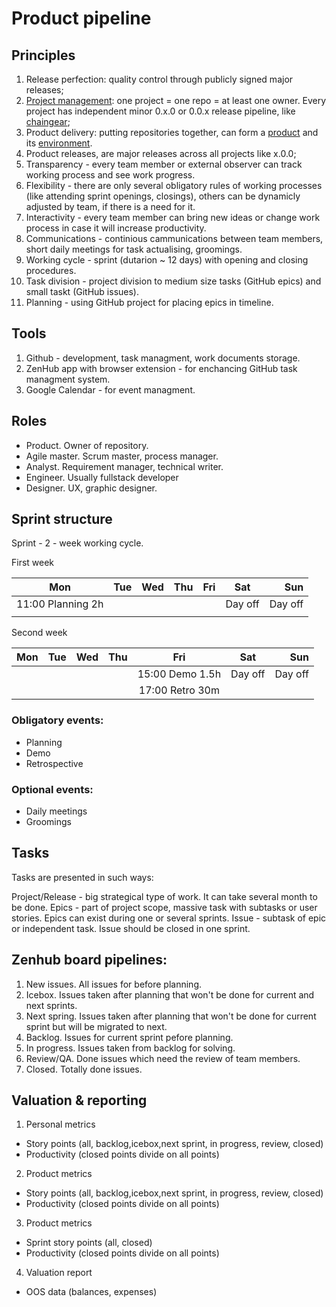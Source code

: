 # Product pipeline

## Principles

1. Release perfection: quality control through publicly signed major releases;
2. [Project management](/project-management): one project = one repo = at least one owner. Every project has independent minor 0.x.0 or 0.0.x release pipeline,   like [chaingear](https://github.com/cybercongress/chaingear);
3. Product delivery: putting repositories together, can form a [product](https://github.com/orgs/cybercongress/projects) and its           [environment](https://github.com/topics/cyber-search).
4. Product releases, are major releases across all projects like x.0.0;
5. Transparency - every team member or external observer can track working process and see work progress.
6. Flexibility - there are only several obligatory rules of working processes (like attending sprint openings, closings), others can be dynamicly adjusted by team, if there is a need for it.
7. Interactivity - every team member can bring new ideas or change work process in case it will increase productivity.
8. Communications - continious cammunications between team members, short daily meetings for task actualising, groomings.
9. Working cycle - sprint (dutarion ~ 12 days) with opening and closing procedures.
10. Task division - project division to medium size tasks (GitHub epics) and small taskt (GitHub issues).
11. Planning - using GitHub project for placing epics in timeline.

## Tools

1. Github - development, task managment, work documents storage.
2. ZenHub app with browser extension - for enchancing GitHub task managment system.
3. Google Calendar - for event managment.

## Roles

- Product. Owner of repository.
- Agile master. Scrum master, process manager.
- Analyst. Requirement manager, technical writer.
- Engineer. Usually fullstack developer
- Designer. UX, graphic designer.

## Sprint structure

Sprint -  2 - week working cycle.

First week

|              Mon|            Tue|            Wed|            Thu|            Fri|   Sat |    Sun |
|-----------------|:-------------:|:-------------:|:-------------:|:-------------:|:-----:|-------:|
|11:00 Planning 2h|               |               |               |               |Day off|Day off||
|                 |               |               |               |               |       |       ||

Second week

|             Mon|            Tue|           Wed |            Thu|            Fri|    Sat|     Sun|
|-----------------|:-------------:|:-------------:|:-------------:|:-------------:|:-----:|-------:|
|                 |               |               |               |15:00 Demo 1.5h|Day off|Day off||
|                 |               |               |               |17:00 Retro 30m|       |       ||

### Obligatory events:

- Planning
- Demo
- Retrospective

### Optional events:

- Daily meetings
- Groomings

## Tasks

Tasks are presented in such ways:

Project/Release - big strategical type of work. It can take several month to be done.
Epics - part of project scope, massive task with subtasks or user stories. Epics can exist during one or several sprints.
Issue - subtask of epic or independent task. Issue should be closed in one sprint.

## Zenhub board pipelines:

1. New issues. All issues for before planning.
2. Icebox. Issues taken after planning that won't be done for current and next sprints.
3. Next spring. Issues taken after planning that won't be done for current sprint but will be migrated to next.
4. Backlog. Issues for current sprint pefore planning.
5. In progress. Issues taken from backlog for solving.
6. Review/QA. Done issues which need the review of team members.
7. Closed. Totally done issues.

## Valuation & reporting

1. Personal metrics

- Story points (all, backlog,icebox,next sprint, in progress, review, closed)
- Productivity (closed points divide on all points)

2. Product metrics

- Story points (all, backlog,icebox,next sprint, in progress, review, closed)
- Productivity (closed points divide on all points)

3. Product metrics

- Sprint story points (all, closed)
- Productivity (closed points divide on all points)

4. Valuation report

- OOS data (balances, expenses)
